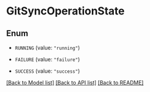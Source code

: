 # GitSyncOperationState

## Enum


* `RUNNING` (value: `"running"`)

* `FAILURE` (value: `"failure"`)

* `SUCCESS` (value: `"success"`)


[[Back to Model list]](../README.md#documentation-for-models) [[Back to API list]](../README.md#documentation-for-api-endpoints) [[Back to README]](../README.md)


